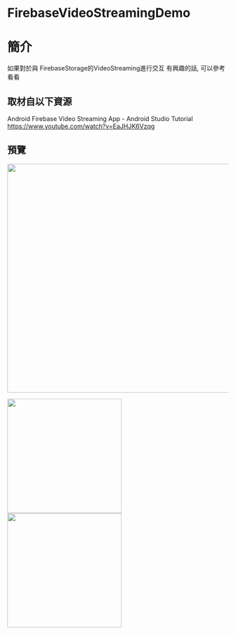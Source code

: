 # FirebaseVideoStreamingDemo

簡介
==================================
如果對於與 FirebaseStorage的VideoStreaming進行交互 有興趣的話, 可以參考看看                                   

取材自以下資源
--------
Android Firebase Video Streaming App - Android Studio Tutorial                                  
https://www.youtube.com/watch?v=EaJHJK6Vzqg
                          
預覽
--------
<p align="left">
  <img src="https://i.imgur.com/6igP1TO.jpg" width="520"/>
</p> 
<p align="left">
  <img src="https://i.imgur.com/QjoaySd.jpg" width="260"/>
  <img src="https://i.imgur.com/17FY1Ha.jpg" width="260"/>
</p> 


